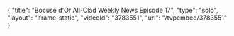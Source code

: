 {
    "title": "Bocuse d'Or All-Clad Weekly News Episode 17",
    "type": "solo",
    "layout": "iframe-static",
    "videoId": "3783551",
    "url": "\/tvpembed\/3783551"
}